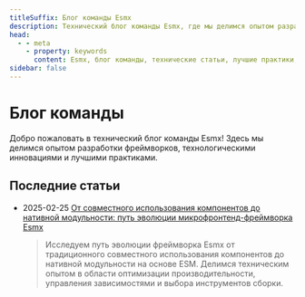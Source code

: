 ```yaml
---
titleSuffix: Блог команды Esmx
description: Технический блог команды Esmx, где мы делимся опытом разработки фреймворков, лучшими практиками и технологическими инновациями.
head:
  - - meta
    - property: keywords
      content: Esmx, блог команды, технические статьи, лучшие практики, опыт разработки
sidebar: false
---
```


# Блог команды

Добро пожаловать в технический блог команды Esmx! Здесь мы делимся опытом разработки фреймворков, технологическими инновациями и лучшими практиками.

## Последние статьи

- 2025-02-25 [От совместного использования компонентов до нативной модульности: путь эволюции микрофронтенд-фреймворка Esmx](./birth-of-esmx.md)
  > Исследуем путь эволюции фреймворка Esmx от традиционного совместного использования компонентов до нативной модульности на основе ESM. Делимся техническим опытом в области оптимизации производительности, управления зависимостями и выбора инструментов сборки.
